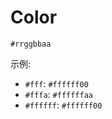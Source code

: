 # Color

`#rrggbbaa`

示例:

-  `#fff`: `#ffffff00`
-  `#fffa`: `#ffffffaa`
-  `#ffffff`: `#ffffff00`
